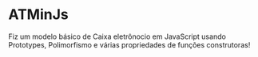 # ATMinJs
Fiz um modelo básico de Caixa eletrônocio em JavaScript usando Prototypes, Polimorfismo e várias propriedades de funções construtoras!
